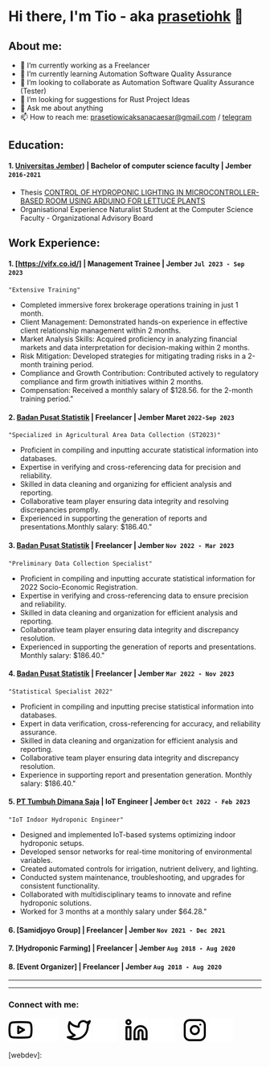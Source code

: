 # Hi there, I'm Tio - aka [prasetiohk](https://drive.google.com/file/d/16Xb-00hrzYuE9n6PlZf8zwTL1njLJpKi/view?usp=sharing) 👋
## About me:
- 🔭 I’m currently working as a Freelancer
- 🌱 I’m currently learning Automation Software Quality Assurance
- 👯 I’m looking to collaborate as Automation Software Quality Assurance (Tester)
- 🤔 I’m looking for suggestions for Rust Project Ideas
- 💬 Ask me about anything
- 📫 How to reach me: prasetiowicaksanacaesar@gmail.com / [telegram](https://t.me/prstio)

## Education:

#### 1. [Universitas Jember](https://ilkom.unej.ac.id/)) | Bachelor of computer science faculty | Jember `2016-2021`
   - Thesis [CONTROL OF HYDROPONIC LIGHTING IN MICROCONTROLLER-BASED ROOM USING ARDUINO FOR LETTUCE PLANTS](https://repository.unej.ac.id/handle/123456789/106185)
   - Organisational Experience Naturalist Student at the Computer Science Faculty - Organizational Advisory Board

## Work Experience:
#### 1. [https://vifx.co.id/] | Management Trainee | Jember `Jul 2023 - Sep 2023`
    "Extensive Training"
   - Completed immersive forex brokerage operations training in just 1 month.
   - Client Management: Demonstrated hands-on experience in effective client relationship management within 2 months.
   - Market Analysis Skills: Acquired proficiency in analyzing financial markets and data interpretation for decision-making within 2 months.
   - Risk Mitigation: Developed strategies for mitigating trading risks in a 2-month training period.
   - Compliance and Growth Contribution: Contributed actively to regulatory compliance and firm growth initiatives within 2 months.
   - Compensation: Received a monthly salary of $128.56. for the 2-month training period."
#### 2. [Badan Pusat Statistik](https://jemberkab.bps.go.id/) | Freelancer | Jember Maret `2022-Sep 2023`
    "Specialized in Agricultural Area Data Collection (ST2023)"
   - Proficient in compiling and inputting accurate statistical information into databases.
   - Expertise in verifying and cross-referencing data for precision and reliability.
   - Skilled in data cleaning and organizing for efficient analysis and reporting.
   - Collaborative team player ensuring data integrity and resolving discrepancies promptly.
   - Experienced in supporting the generation of reports and presentations.Monthly salary: $186.40."
#### 3. [Badan Pusat Statistik](https://jemberkab.bps.go.id/) | Freelancer | Jember `Nov 2022 - Mar 2023`  
    "Preliminary Data Collection Specialist"
   - Proficient in compiling and inputting accurate statistical information for 2022 Socio-Economic Registration.
   - Expertise in verifying and cross-referencing data to ensure precision and reliability.
   - Skilled in data cleaning and organization for efficient analysis and reporting.
   - Collaborative team player ensuring data integrity and discrepancy resolution.
   - Experienced in supporting the generation of reports and presentations. Monthly salary: $186.40."
#### 4. [Badan Pusat Statistik](https://jemberkab.bps.go.id/) | Freelancer | Jember `Mar 2022 - Nov 2023`
    "Statistical Specialist 2022"
   - Proficient in compiling and inputting precise statistical information into databases.
   - Expert in data verification, cross-referencing for accuracy, and reliability assurance.
   - Skilled in data cleaning and organization for efficient analysis and reporting.
   - Collaborative team player ensuring data integrity and discrepancy resolution.
   - Experience in supporting report and presentation generation. Monthly salary: $186.40."
#### 5. [PT Tumbuh Dimana Saja](https://www.instagram.com/akar.farm/) | IoT Engineer | Jember `Oct 2022 - Feb 2023`
    "IoT Indoor Hydroponic Engineer"
   - Designed and implemented IoT-based systems optimizing indoor hydroponic setups.
   - Developed sensor networks for real-time monitoring of environmental variables.
   - Created automated controls for irrigation, nutrient delivery, and lighting.
   - Conducted system maintenance, troubleshooting, and upgrades for consistent functionality.
   - Collaborated with multidisciplinary teams to innovate and refine hydroponic solutions.
   - Worked for 3 months at a monthly salary under $64.28."
#### 6. [Samidjoyo Group] | Freelancer | Jember `Nov 2021 - Dec 2021`
#### 7. [Hydroponic Farming] | Freelancer | Jember `Aug 2018 - Aug 2020`
#### 8. [Event Organizer] | Freelancer | Jember `Aug 2018 - Aug 2020`


---


---
### Connect with me:

[![website](./img/youtube-light.svg)]()
[![website](./img/youtube-dark.svg)]()
&nbsp;&nbsp;
[![website](./img/twitter-light.svg)]()
[![website](./img/twitter-dark.svg)]()
&nbsp;&nbsp;
[![website](./img/linkedin-light.svg)]()
[![website](./img/linkedin-dark.svg)]()
&nbsp;&nbsp;
[![website](./img/instagram-light.svg)]()
[![website](./img/instagram-dark.svg)]()



[webdev]: 
